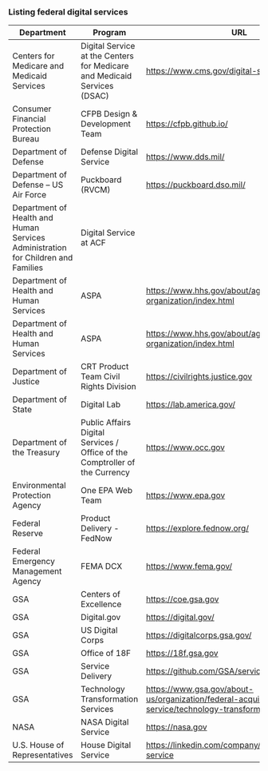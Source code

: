 ### Listing federal digital services

|Department | Program | URL | email |
| - | - | - | - |
|Centers for Medicare and Medicaid Services | Digital Service at the Centers for Medicare and Medicaid Services (DSAC) | https://www.cms.gov/digital-service-cms |
|Consumer Financial Protection Bureau | CFPB Design & Development Team | https://cfpb.github.io/ | |
|Department of Defense | Defense Digital Service | https://www.dds.mil/ | |
|Department of Defense – US Air Force | Puckboard (RVCM) | https://puckboard.dso.mil/ | |
|Department of Health and Human Services Administration for Children and Families | Digital Service at ACF | | |
| Department of Health and Human Services | ASPA | https://www.hhs.gov/about/agencies/aspa/aspa-organization/index.html | aspa-cx-ux-team@hhs.gov |
| Department of Health and Human Services | ASPA | https://www.hhs.gov/about/agencies/aspa/aspa-organization/index.html | aspa-ux-researchers@hhs.gov |
|Department of Justice | CRT Product Team Civil Rights Division | https://civilrights.justice.gov | |
|Department of State | Digital Lab | https://lab.america.gov/ | |
|Department of the Treasury | Public Affairs Digital Services / Office of the Comptroller of the Currency | https://www.occ.gov | |
|Environmental Protection Agency | One EPA Web Team | https://www.epa.gov | |
|Federal Reserve | Product Delivery - FedNow | https://explore.fednow.org/ | |
|Federal Emergency Management Agency | FEMA DCX | https://www.fema.gov/ | fema-dcx@fema.dhs.gov |
|GSA | Centers of Excellence | https://coe.gsa.gov | connectcoe@gsa.gov |
|GSA | Digital.gov | https://digital.gov/ | |
|GSA | US Digital Corps | https://digitalcorps.gsa.gov/ | |
|GSA | Office of 18F | https://18f.gsa.gov | |
|GSA | Service Delivery | https://github.com/GSA/service-delivery | |
|GSA | Technology Transformation Services | https://www.gsa.gov/about-us/organization/federal-acquisition-service/technology-transformation-services | |
|NASA | NASA Digital Service | https://nasa.gov | |
|U.S. House of Representatives | House Digital Service | https://linkedin.com/company/house-digital-service | |